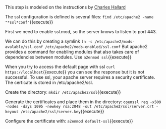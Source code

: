 This step is modeled on the instructions by [Charles Hallard](https://hallard.me/enable-ssl-for-apache-server-in-5-minutes/)

The ssl configuration is defined is several files: `find /etc/apache2 -name "*ssl*conf"`{{execute}}

First we need to enable ssl.mod, so the server knows to listen to port 443.

We can do this by creating a symlink `ln -s /etc/apache2/mods-avalable/ssl.conf /etc/apache2/mods-enabled/ssl.conf`
But apache2 provides a command for enabling modules that also takes care of dependencies between modules.
Use `a2enmod ssl`{{execute}}

When you try to access the default page with ssl `curl https://localhost`{{execute}} you can see the response
but it is not successful. To use ssl, your apache server requires a security certificate. The certicate is stored in /etc/apache2/ssl.

Create the directory: `mkdir /etc/apache2/ssl`{{execute}}

Generate the certificates and place them in the directory:
`openssl req -x509 -nodes -days 1095 -newkey rsa:2048 -out /etc/apache2/ssl/server.crt -keyout /etc/apache2/ssl/server.key`{{execute}}

Configure the certificate with: `a2enmod default-ssl`{{execute}}




